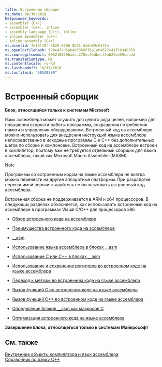 ```yaml
---
title: Встроенный сборщик
ms.date: 08/30/2018
helpviewer_keywords:
- assembler [C++]
- assembler [C++], inline
- assembly language [C++], inline
- inline assembler [C++]
- inline assembly [C++]
ms.assetid: 7e13f18f-3628-4306-8b81-4a6d09c043fe
ms.openlocfilehash: f2be42cd5ab4d335d076a1eb4627c41f5b340350
ms.sourcegitcommit: 6052185696adca270bc9bdbec45a626dd89cdcdd
ms.translationtype: MT
ms.contentlocale: ru-RU
ms.lasthandoff: 10/31/2018
ms.locfileid: "50529289"
---
```

# <a name="inline-assembler"></a>Встроенный сборщик

**Блок, относящийся только к системам Microsoft**

Язык ассемблера может служить для целого ряда целей, например для повышения скорости работы программы, сокращения потребления памяти и управления оборудованием. Встроенный код на ассемблере можно использовать для внедрения инструкций языка ассемблера непосредственно в исходные программы С и С++ без дополнительных шагов по сборке и компоновке. Встроенный код на ассемблере встроен в компилятор, поэтому вам не требуется отдельный сборщик для языка ассемблера, такой как Microsoft Macro Assembler (MASM).

> [!NOTE]
>  Программы со встроенным кодом на языке ассемблера не всегда можно перенести на другие аппаратные платформы. При разработке переносимой версии старайтесь не использовать встроенный код ассемблера.

Встроенная сборка не поддерживается в ARM и x64 процессоров.  В следующих разделах объясняется, как использовать встроенный код на ассемблере в программах Visual C/C++ для процессоров x86.

- [Обзор встроенного кода на ассемблере](../../assembler/inline/inline-assembler-overview.md)

- [Преимущества встроенного кода на ассемблере](../../assembler/inline/advantages-of-inline-assembly.md)

- [__asm](../../assembler/inline/asm.md)

- [Использование языка ассемблера в блоках __asm](../../assembler/inline/using-assembly-language-in-asm-blocks.md)

- [Использование C или C++ в блоках __asm](../../assembler/inline/using-c-or-cpp-in-asm-blocks.md)

- [Использование и сохранение регистров во встроенном коде на языке ассемблера](../../assembler/inline/using-and-preserving-registers-in-inline-assembly.md)

- [Переход к меткам во встроенном коде на языке ассемблера](../../assembler/inline/jumping-to-labels-in-inline-assembly.md)

- [Вызов функций C во встроенном коде на языке ассемблера](../../assembler/inline/calling-c-functions-in-inline-assembly.md)

- [Вызов функций C++ во встроенном коде на языке ассемблера](../../assembler/inline/calling-cpp-functions-in-inline-assembly.md)

- [Определение блоков __asm как макросов C](../../assembler/inline/defining-asm-blocks-as-c-macros.md)

- [Оптимизация встроенного кода на языке ассемблера](../../assembler/inline/optimizing-inline-assembly.md)

**Завершение блока, относящегося только к системам Майкрософт**

## <a name="see-also"></a>См. также

[Внутренние объекты компилятора и язык ассемблера](../../intrinsics/compiler-intrinsics-and-assembly-language.md)<br/>
[Справочник по языку C++](../../cpp/cpp-language-reference.md)<br/>